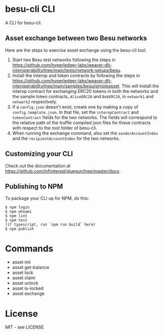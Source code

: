 # besu-cli CLI

A CLI for besu-cli.

## Asset exchange between two Besu networks
Here are the steps to exercise asset exchange using the besu-cli tool.

1) Start two Besu test networks following the steps in https://github.com/hyperledger-labs/weaver-dlt-interoperability/tree/main/tests/network-setups/besu.
2) Install the interop and token contracts by following the steps in https://github.com/hyperledger-labs/weaver-dlt-interoperability/tree/main/samples/besu/simpleasset. This will install the interop contract for exchanging ERC20 tokens in both the networks and the sample token contracts, `AliceERC20` and `BobERC20`, in `network1` and `network2` respectively.
3) If a `config.json` doesn't exist, create one by making a copy of `config.template.json`. In that file, set the `interopContract` and `tokenContract` fields for the two networks. The fields will correspond to the relative path of the truffle compiled json files for these contracts with respect to the root folder of besu-cli.
4) When running the exchange command, also set the `senderAccountIndex` and the `recipientAccountIndex` for the two networks.

## Customizing your CLI

Check out the documentation at https://github.com/infinitered/gluegun/tree/master/docs.

## Publishing to NPM

To package your CLI up for NPM, do this:

```shell
$ npm login
$ npm whoami
$ npm lint
$ npm test
(if typescript, run `npm run build` here)
$ npm publish
```

# Commands
- asset init
- asset get-balance
- asset lock
- asset claim
- asset unlock
- asset is-locked
- asset exchange


# License

MIT - see LICENSE

